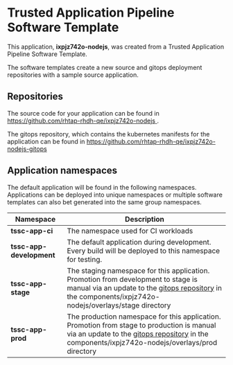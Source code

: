 # Trusted Application Pipeline Software Template

This application, **ixpjz742o-nodejs**, was created from a Trusted Application Pipeline Software Template.

The software templates create a new source and gitops deployment repositories with a sample source application. 

## Repositories

The source code for your application can be found in [https://github.com/rhtap-rhdh-qe/ixpjz742o-nodejs ](https://github.com/rhtap-rhdh-qe/ixpjz742o-nodejs ).
 
The gitops repository, which contains the kubernetes manifests for the application can be found in 
[https://github.com/rhtap-rhdh-qe/ixpjz742o-nodejs-gitops ](https://github.com/rhtap-rhdh-qe/ixpjz742o-nodejs-gitops ) 

## Application namespaces 

The default application will be found in the following namespaces. Applications can be deployed into unique namespaces or multiple software templates can also bet generated into the same group namespaces.  

|  Namespace   |  Description   |  
| -------- | -------- |
| **tssc-app-ci** | The namespace used for CI workloads |
| **tssc-app-development** | The default application during development. Every build will be deployed to this namespace for testing. |
| **tssc-app-stage** | The staging namespace for this application. Promotion from development to stage is manual via an update to the [gitops repository](https://github.com/rhtap-rhdh-qe/ixpjz742o-nodejs-gitops ) in the components/ixpjz742o-nodejs/overlays/stage directory |
| **tssc-app-prod** | The production namespace for this application. Promotion from stage to production is manual via an update to the [gitops repository](https://github.com/rhtap-rhdh-qe/ixpjz742o-nodejs-gitops ) in the components/ixpjz742o-nodejs/overlays/prod directory |